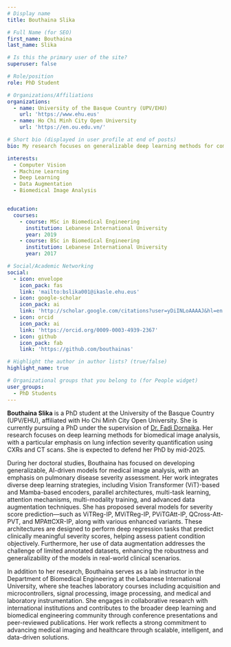 ```yaml
---
# Display name
title: Bouthaina Slika

# Full Name (for SEO)
first_name: Bouthaina  
last_name: Slika

# Is this the primary user of the site?
superuser: false

# Role/position
role: PhD Student

# Organizations/Affiliations
organizations:
  - name: University of the Basque Country (UPV/EHU)
    url: 'https://www.ehu.eus'
  - name: Ho Chi Minh City Open University
    url: 'https://en.ou.edu.vn/'

# Short bio (displayed in user profile at end of posts)
bio: My research focuses on generalizable deep learning methods for computer vision for medical image analysis.

interests:
  - Computer Vision
  - Machine Learning
  - Deep Learning
  - Data Augmentation
  - Biomedical Image Analysis


education:
  courses:
    - course: MSc in Biomedical Engineering
      institution: Lebanese International University
      year: 2019
    - course: BSc in Biomedical Engineering
      institution: Lebanese International University 
      year: 2017

# Social/Academic Networking
social:
  - icon: envelope
    icon_pack: fas
    link: 'mailto:bslika001@ikasle.ehu.eus'
  - icon: google-scholar
    icon_pack: ai
    link: 'http://scholar.google.com/citations?user=yDiINLoAAAAJ&hl=en'
  - icon: orcid
    icon_pack: ai
    link: 'https://orcid.org/0009-0003-4939-2367'
  - icon: github
    icon_pack: fab
    link: 'https://github.com/bouthainas'

# Highlight the author in author lists? (true/false)
highlight_name: true

# Organizational groups that you belong to (for People widget)
user_groups:
  - PhD Students
---
```

**Bouthaina Slika** is a PhD student at the University of the Basque Country (UPV/EHU), affiliated with Ho Chi Minh City Open University. She is currently pursuing a PhD under the supervision of [Dr. Fadi Dornaika](https://cvpd.github.io/author/fadi-dornaika/). Her research focuses on deep learning methods for biomedical image analysis, with a particular emphasis on lung infection severity quantification using CXRs and CT scans. She is expected to defend her PhD by mid-2025.

During her doctoral studies, Bouthaina has focused on developing generalizable, AI-driven models for medical image analysis, with an emphasis on pulmonary disease severity assessment. Her work integrates diverse deep learning strategies, including Vision Transformer (ViT)-based and Mamba-based encoders, parallel architectures, multi-task learning, attention mechanisms, multi-modality training, and advanced data augmentation techniques. She has proposed several models for severity score prediction—such as ViTReg-IP, MViTReg-IP, PViTGAtt-IP, QCross-Att-PVT, and MPAttCXR-IP, along with various enhanced variants. These architectures are designed to perform deep regression tasks that predict clinically meaningful severity scores, helping assess patient condition objectively. Furthermore, her use of data augmentation addresses the challenge of limited annotated datasets, enhancing the robustness and generalizability of the models in real-world clinical scenarios.

In addition to her research, Bouthaina serves as a lab instructor in the Department of Biomedical Engineering at the Lebanese International University, where she teaches laboratory courses including acquisition and microcontrollers, signal processing, image processing, and medical and laboratory instrumentation. She engages in collaborative research with international institutions and contributes to the broader deep learning and biomedical engineering community through conference presentations and peer-reviewed publications. Her work reflects a strong commitment to advancing medical imaging and healthcare through scalable, intelligent, and data-driven solutions.